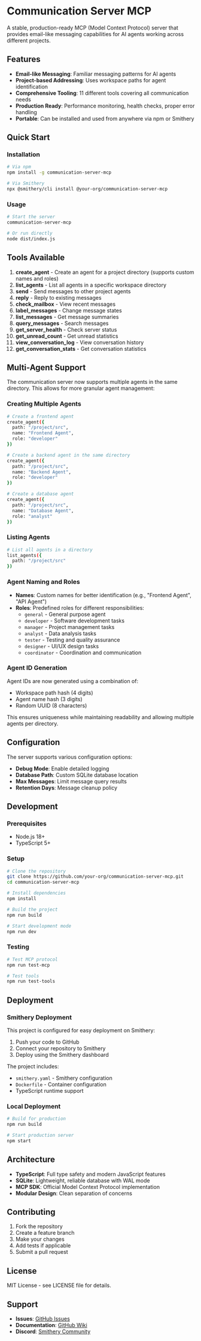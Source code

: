 # Communication Server MCP

A stable, production-ready MCP (Model Context Protocol) server that provides email-like messaging capabilities for AI agents working across different projects.

## Features

- **Email-like Messaging**: Familiar messaging patterns for AI agents
- **Project-based Addressing**: Uses workspace paths for agent identification
- **Comprehensive Tooling**: 11 different tools covering all communication needs
- **Production Ready**: Performance monitoring, health checks, proper error handling
- **Portable**: Can be installed and used from anywhere via npm or Smithery

## Quick Start

### Installation

```bash
# Via npm
npm install -g communication-server-mcp

# Via Smithery
npx @smithery/cli install @your-org/communication-server-mcp
```

### Usage

```bash
# Start the server
communication-server-mcp

# Or run directly
node dist/index.js
```

## Tools Available

1. **create_agent** - Create an agent for a project directory (supports custom names and roles)
2. **list_agents** - List all agents in a specific workspace directory
3. **send** - Send messages to other project agents
4. **reply** - Reply to existing messages
5. **check_mailbox** - View recent messages
6. **label_messages** - Change message states
7. **list_messages** - Get message summaries
8. **query_messages** - Search messages
9. **get_server_health** - Check server status
10. **get_unread_count** - Get unread statistics
11. **view_conversation_log** - View conversation history
12. **get_conversation_stats** - Get conversation statistics

## Multi-Agent Support

The communication server now supports multiple agents in the same directory. This allows for more granular agent management:

### Creating Multiple Agents

```bash
# Create a frontend agent
create_agent({
  path: "/project/src",
  name: "Frontend Agent",
  role: "developer"
})

# Create a backend agent in the same directory
create_agent({
  path: "/project/src", 
  name: "Backend Agent",
  role: "developer"
})

# Create a database agent
create_agent({
  path: "/project/src",
  name: "Database Agent", 
  role: "analyst"
})
```

### Listing Agents

```bash
# List all agents in a directory
list_agents({
  path: "/project/src"
})
```

### Agent Naming and Roles

- **Names**: Custom names for better identification (e.g., "Frontend Agent", "API Agent")
- **Roles**: Predefined roles for different responsibilities:
  - `general` - General purpose agent
  - `developer` - Software development tasks
  - `manager` - Project management tasks
  - `analyst` - Data analysis tasks
  - `tester` - Testing and quality assurance
  - `designer` - UI/UX design tasks
  - `coordinator` - Coordination and communication

### Agent ID Generation

Agent IDs are now generated using a combination of:
- Workspace path hash (4 digits)
- Agent name hash (3 digits) 
- Random UUID (8 characters)

This ensures uniqueness while maintaining readability and allowing multiple agents per directory.

## Configuration

The server supports various configuration options:

- **Debug Mode**: Enable detailed logging
- **Database Path**: Custom SQLite database location
- **Max Messages**: Limit message query results
- **Retention Days**: Message cleanup policy

## Development

### Prerequisites

- Node.js 18+
- TypeScript 5+

### Setup

```bash
# Clone the repository
git clone https://github.com/your-org/communication-server-mcp.git
cd communication-server-mcp

# Install dependencies
npm install

# Build the project
npm run build

# Start development mode
npm run dev
```

### Testing

```bash
# Test MCP protocol
npm run test-mcp

# Test tools
npm run test-tools
```

## Deployment

### Smithery Deployment

This project is configured for easy deployment on Smithery:

1. Push your code to GitHub
2. Connect your repository to Smithery
3. Deploy using the Smithery dashboard

The project includes:
- `smithery.yaml` - Smithery configuration
- `Dockerfile` - Container configuration
- TypeScript runtime support

### Local Deployment

```bash
# Build for production
npm run build

# Start production server
npm start
```

## Architecture

- **TypeScript**: Full type safety and modern JavaScript features
- **SQLite**: Lightweight, reliable database with WAL mode
- **MCP SDK**: Official Model Context Protocol implementation
- **Modular Design**: Clean separation of concerns

## Contributing

1. Fork the repository
2. Create a feature branch
3. Make your changes
4. Add tests if applicable
5. Submit a pull request

## License

MIT License - see LICENSE file for details.

## Support

- **Issues**: [GitHub Issues](https://github.com/your-org/communication-server-mcp/issues)
- **Documentation**: [GitHub Wiki](https://github.com/your-org/communication-server-mcp/wiki)
- **Discord**: [Smithery Community](https://discord.gg/Afd38S5p9A)